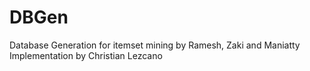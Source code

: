 # DBGen
Database Generation for itemset mining by Ramesh, Zaki and Maniatty
<br>Implementation by Christian Lezcano
